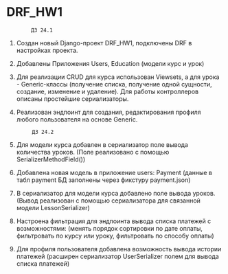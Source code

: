 # DRF_HW1

            ДЗ 24.1
1. Создан новый Django-проект DRF_HW1, подключены DRF в настройках проекта.
2. Добавлены Приложения Users, Education (модели курс и урок)
3. Для реализации CRUD для курса использован Viewsets, а для урока - Generic-классы
(получение списка, получение одной сущности, создание, изменение и удаление).
Для работы контроллеров описаны простейшие сериализаторы.
4. Реализован эндпоинт для создания, редактирования профиля любого пользователя на основе Generic.

            ДЗ 24.2
1. Для модели курса добавлен в сериализатор поле вывода количества уроков.
   (Поле реализовано с помощью SerializerMethodField())
2. Добавлена новая модель в приложение users: Payment
   (данные в табл payment БД заполнены через фикстуру payment.json)
3. В сериализатор для модели курса добавлено поле вывода уроков.
   (Вывод реализован с помощью сериализатора для связанной модели LessonSerializer)
4. Настроена фильтрация для эндпоинта вывода списка платежей с возможностями:
   (менять порядок сортировки по дате оплаты,
   фильтровать по курсу или уроку,
   фильтровать по способу оплаты)
5. Для профиля пользователя добавлена возможность вывода истории платежей
   (расширен сериализатор UserSerializer полем для вывода списка платежей)
